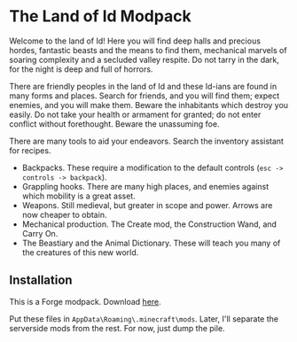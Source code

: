 # The Land of Id Modpack

Welcome to the land of Id! Here you will find deep halls and precious hordes, fantastic beasts and the means to find them, mechanical marvels of soaring complexity and a secluded valley respite.  Do not tarry in the dark, for the night is deep and full of horrors.

There are friendly peoples in the land of Id and these Id-ians are found in many forms and places. Search for friends, and you will find them; expect enemies, and you will make them. Beware the inhabitants which destroy you easily.  Do not take your health or armament for granted; do not enter conflict without forethought. Beware the unassuming foe.

There are many tools to aid your endeavors. Search the inventory assistant for recipes. 
- Backpacks. These require a modification to the default controls (`esc -> controls -> backpack`). 
- Grappling hooks. There are many high places, and enemies against which mobility is a great asset.
- Weapons. Still medieval, but greater in scope and power. Arrows are now cheaper to obtain.
- Mechanical production. The Create mod, the Construction Wand, and Carry On.
- The Beastiary and the Animal Dictionary. These will teach you many of the creatures of this new world.

## Installation

This is a Forge modpack.  Download [here](https://github.com/umhau/FriendlyIdiots/releases/download/v0.2/FI-Modded.zip).

Put these files in `AppData\Roaming\.minecraft\mods`. Later, I'll separate the serverside mods from the rest. For now, just dump the pile.
